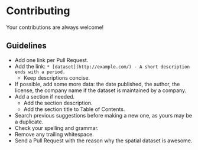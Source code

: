 # Contributing

Your contributions are always welcome!

## Guidelines

* Add one link per Pull Request.
* Add the link: `* [dataset](http://example.com/) - A short description ends with a period.`
    * Keep descriptions concise.
* If possible, add some more data: the date published, the author, the license, the company name if the dataset is maintained by a company.
* Add a section if needed.
    * Add the section description.
    * Add the section title to Table of Contents.
* Search previous suggestions before making a new one, as yours may be a duplicate.
* Check your spelling and grammar.
* Remove any trailing whitespace.
* Send a Pull Request with the reason why the spatial dataset is awesome.

